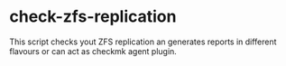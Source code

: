 # check-zfs-replication
This script checks yout ZFS replication an generates reports in different flavours or can act as checkmk agent plugin.
